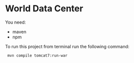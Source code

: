 # World Data Center

You need:

  - maven
  - npm
  
To run this project from terminal run the following command:

     mvn compile tomcat7:run-war
